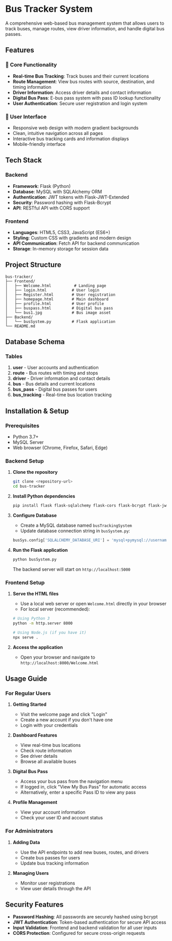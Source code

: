 # Bus Tracker System

A comprehensive web-based bus management system that allows users to track buses, manage routes, view driver information, and handle digital bus passes.

## Features

### 🚌 Core Functionality
- **Real-time Bus Tracking**: Track buses and their current locations
- **Route Management**: View bus routes with source, destination, and timing information
- **Driver Information**: Access driver details and contact information
- **Digital Bus Pass**: E-bus pass system with pass ID lookup functionality
- **User Authentication**: Secure user registration and login system

### 🎨 User Interface
- Responsive web design with modern gradient backgrounds
- Clean, intuitive navigation across all pages
- Interactive bus tracking cards and information displays
- Mobile-friendly interface

## Tech Stack

### Backend
- **Framework**: Flask (Python)
- **Database**: MySQL with SQLAlchemy ORM
- **Authentication**: JWT tokens with Flask-JWT-Extended
- **Security**: Password hashing with Flask-Bcrypt
- **API**: RESTful API with CORS support

### Frontend
- **Languages**: HTML5, CSS3, JavaScript (ES6+)
- **Styling**: Custom CSS with gradients and modern design
- **API Communication**: Fetch API for backend communication
- **Storage**: In-memory storage for session data

## Project Structure

```
bus-tracker/
├── Frontend/
│   ├── Welcome.html          # Landing page
│   ├── login.html           # User login
│   ├── Register.html        # User registration
│   ├── homepage.html        # Main dashboard
│   ├── profile.html         # User profile
│   ├── buspass.html         # Digital bus pass
│   └── bus1.jpg             # Bus image asset
├── Backend/
│   └── busSystem.py         # Flask application
└── README.md
```

## Database Schema

### Tables
1. **user** - User accounts and authentication
2. **route** - Bus routes with timing and stops
3. **driver** - Driver information and contact details
4. **bus** - Bus details and current locations
5. **bus_pass** - Digital bus passes for users
6. **bus_tracking** - Real-time bus location tracking

## Installation & Setup

### Prerequisites
- Python 3.7+
- MySQL Server
- Web browser (Chrome, Firefox, Safari, Edge)

### Backend Setup

1. **Clone the repository**
   ```bash
   git clone <repository-url>
   cd bus-tracker
   ```

2. **Install Python dependencies**
   ```bash
   pip install flask flask-sqlalchemy flask-cors flask-bcrypt flask-jwt-extended pymysql
   ```

3. **Configure Database**
   - Create a MySQL database named `busTrackingSystem`
   - Update database connection string in `busSystem.py`:
   ```python
   busSys.config['SQLALCHEMY_DATABASE_URI'] = 'mysql+pymysql://username:password@localhost/busTrackingSystem'
   ```

4. **Run the Flask application**
   ```bash
   python busSystem.py
   ```
   The backend server will start on `http://localhost:5000`

### Frontend Setup

1. **Serve the HTML files**
   - Use a local web server or open `Welcome.html` directly in your browser
   - For local server (recommended):
   ```bash
   # Using Python 3
   python -m http.server 8000
   
   # Using Node.js (if you have it)
   npx serve .
   ```

2. **Access the application**
   - Open your browser and navigate to `http://localhost:8000/Welcome.html`

## Usage Guide

### For Regular Users

1. **Getting Started**
   - Visit the welcome page and click "Login"
   - Create a new account if you don't have one
   - Login with your credentials

2. **Dashboard Features**
   - View real-time bus locations
   - Check route information
   - See driver details
   - Browse all available buses

3. **Digital Bus Pass**
   - Access your bus pass from the navigation menu
   - If logged in, click "View My Bus Pass" for automatic access
   - Alternatively, enter a specific Pass ID to view any pass

4. **Profile Management**
   - View your account information
   - Check your user ID and account status

### For Administrators

1. **Adding Data**
   - Use the API endpoints to add new buses, routes, and drivers
   - Create bus passes for users
   - Update bus tracking information

2. **Managing Users**
   - Monitor user registrations
   - View user details through the API

## Security Features

- **Password Hashing**: All passwords are securely hashed using bcrypt
- **JWT Authentication**: Token-based authentication for secure API access
- **Input Validation**: Frontend and backend validation for all user inputs
- **CORS Protection**: Configured for secure cross-origin requests
